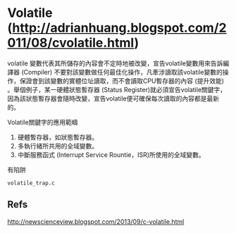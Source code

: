 # Volatile (http://adrianhuang.blogspot.com/2011/08/cvolatile.html)

volatile 變數代表其所儲存的內容會不定時地被改變，宣告volatile變數用來告訴編譯器 (Compiler) 不要對該變數做任何最佳化操作，凡牽涉讀取該volatile變數的操作，保證會到該變數的實體位址讀取，而不會讀取CPU暫存器的內容 (提升效能) 。舉個例子，某一硬體狀態暫存器 (Status Register)就必須宣告volatile關鍵字，因為該狀態暫存器會隨時改變，宣告volatile便可確保每次讀取的內容都是最新的。

Volatile關鍵字的應用範疇
1. 硬體暫存器，如狀態暫存器。
2. 多執行緒所共用的全域變數。
3. 中斷服務函式 (Interrupt Service Rountie，ISR)所使用的全域變數。

有陷阱

```
volatile_trap.c 
```

## Refs
http://newscienceview.blogspot.com/2013/09/c-volatile.html
